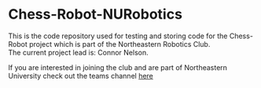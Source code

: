 # Chess-Robot-NURobotics
This is the code repository used for testing and storing code for the Chess-Robot project which is part of the Northeastern Robotics Club.  
The current project lead is: Connor Nelson.   

If you are interested in joining the club and are part of Northeastern University check out the teams channel [here](https://teams.microsoft.com/l/channel/19%3a2c6611337f8c4061b6dcfaab589a2a24%40thread.tacv2/General?groupId=dd64fb30-24d3-450b-b28a-698fa65afbc6&tenantId=a8eec281-aaa3-4dae-ac9b-9a398b9215e7)
